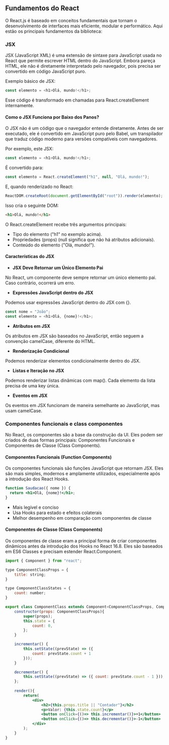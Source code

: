 ## Fundamentos do React

O React.js é baseado em conceitos fundamentais que tornam o desenvolvimento de interfaces mais eficiente, modular e performático. Aqui estão os principais fundamentos da biblioteca:

### JSX

JSX (JavaScript XML) é uma extensão de sintaxe para JavaScript usada no React que permite escrever HTML dentro do JavaScript. Embora pareça HTML, ele não é diretamente interpretado pelo navegador, pois precisa ser convertido em código JavaScript puro.

Exemplo básico de JSX:

```javascript
const elemento = <h1>Olá, mundo!</h1>;
```

Esse código é transformado em chamadas para React.createElement internamente.

#### Como o JSX Funciona por Baixo dos Panos?

O JSX não é um código que o navegador entende diretamente. Antes de ser executado, ele é convertido em JavaScript puro pelo Babel, um transpilador que traduz código moderno para versões compatíveis com navegadores.

Por exemplo, este JSX:

```javascript
const elemento = <h1>Olá, mundo!</h1>;
```

É convertido para:

```javascript
const elemento = React.createElement("h1", null, "Olá, mundo!");
```

E, quando renderizado no React:

```javascript
ReactDOM.createRoot(document.getElementById("root")).render(elemento);
```

Isso cria o seguinte DOM:

```html
<h1>Olá, mundo!</h1>
```

O React.createElement recebe três argumentos principais:

* Tipo do elemento ("h1" no exemplo acima).
* Propriedades (props) (null significa que não há atributos adicionais).
* Conteúdo do elemento ("Olá, mundo!").

#### Características do JSX

* **JSX Deve Retornar um Único Elemento Pai**

No React, um componente deve sempre retornar um único elemento pai. Caso contrário, ocorrerá um erro.

* **Expressões JavaScript dentro do JSX**

Podemos usar expressões JavaScript dentro do JSX com {}.

```javascript
const nome = "João";
const elemento = <h1>Olá, {nome}!</h1>;
```

* **Atributos em JSX**

Os atributos em JSX são baseados no JavaScript, então seguem a convenção camelCase, diferente do HTML.

* **Renderização Condicional**

Podemos renderizar elementos condicionalmente dentro do JSX.

* **Listas e Iteração no JSX**

Podemos renderizar listas dinâmicas com map(). Cada elemento da lista precisa de uma key única.

* **Eventos em JSX**

Os eventos em JSX funcionam de maneira semelhante ao JavaScript, mas usam camelCase.

### Componentes funcionais e class componentes

No React, os componentes são a base da construção da UI. Eles podem ser criados de duas formas principais: Componentes Funcionais e Componentes de Classe (Class Components).

#### Componentes Funcionais (Function Components)

Os componentes funcionais são funções JavaScript que retornam JSX. Eles são mais simples, modernos e amplamente utilizados, especialmente após a introdução dos React Hooks.

```jsx
function Saudacao({ nome }) {
  return <h1>Olá, {nome}!</h1>;
}
```

* Mais legível e conciso
* Usa Hooks para estado e efeitos colaterais
* Melhor desempenho em comparação com componentes de classe

#### Componentes de Classe (Class Components)

Os componentes de classe eram a principal forma de criar componentes dinâmicos antes da introdução dos Hooks no React 16.8. Eles são baseados em ES6 Classes e precisam estender React.Component.

```jsx
import { Component } from "react";

type ComponentClassProps = {
    title: string;
}

type ComponentClassStates = {
    count: number;
}

export class ComponentClass extends Component<ComponentClassProps, ComponentClassStates> {
    constructor(props: ComponentClassProps){
        super(props);
        this.state = {
            count: 0,
        };
    }

    incrementar() {
        this.setState((prevState) => ({
            count: prevState.count + 1
        }));
    }

    decrementar() {
        this.setState((prevState) => ({ count: prevState.count - 1 }));
    };
    
    render(){
        return(
            <div>
                <h2>{this.props.title || "Contador"}</h2>
                <p>Valor: {this.state.count}</p>
                <button onClick={()=> this.incrementar()}>+1</button>
                <button onClick={()=> this.decrementar()}>-1</button>
            </div>
        );
    }
}
```